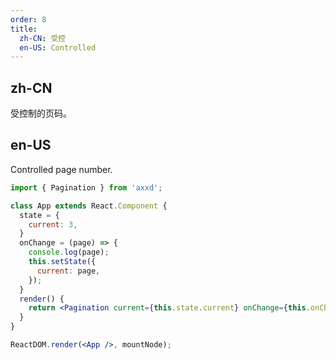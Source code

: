 ```yaml
---
order: 8
title:
  zh-CN: 受控
  en-US: Controlled
---
```


## zh-CN

受控制的页码。

## en-US

Controlled page number.

````jsx
import { Pagination } from 'axxd';

class App extends React.Component {
  state = {
    current: 3,
  }
  onChange = (page) => {
    console.log(page);
    this.setState({
      current: page,
    });
  }
  render() {
    return <Pagination current={this.state.current} onChange={this.onChange} total={50} />;
  }
}

ReactDOM.render(<App />, mountNode);
````
